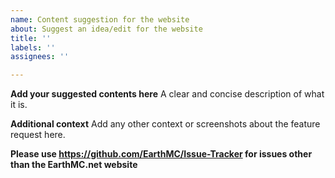 ```yaml
---
name: Content suggestion for the website
about: Suggest an idea/edit for the website
title: ''
labels: ''
assignees: ''

---
```


**Add your suggested contents here**
A clear and concise description of what it is.

**Additional context**
Add any other context or screenshots about the feature request here.

**Please use <https://github.com/EarthMC/Issue-Tracker> for issues other than the EarthMC.net website**
